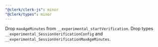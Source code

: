 ```yaml
---
"@clerk/clerk-js": minor
"@clerk/types": minor
---
```


Drop `maxAgeMinutes` from `__experimental_startVerification`.
Drop types `__experimental_SessionVerificationConfig` and `__experimental_SessionVerificationMaxAgeMinutes`.
